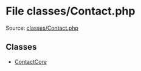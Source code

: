 File classes/Contact.php
=========

Source: [classes/Contact.php](https://github.com/PrestaShop/PrestaShop/blob/1.5.0.9/classes/Contact.php)


Classes
-------

* [ContactCore](class.ContactCore.md)

